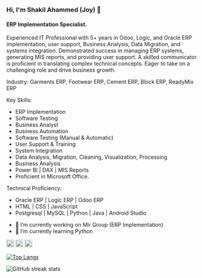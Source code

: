 ### Hi, I'm Shakil Ahammed (Joy) 👋

#### ERP Implementation Specialist.

Experienced IT Professional with 5+ years in Odoo, Logic, and Oracle ERP implementation, user support, Business Analysis, Data Migration, and systems integration. Demonstrated success in managing ERP systems, generating MIS reports, and providing user support. A skilled communicator is proficient in translating complex technical concepts. Eager to take on a challenging role and drive business growth.

Industry:
Garments ERP, Footwear ERP, Cement ERP, Block ERP, ReadyMix ERP

Key Skills:
* ERP Implementation
* Software Testing
* Business Analyst
* Business Automation
* Software Testing (Manual & Automatic)
* User Support & Training
* System Integration 
* Data Analysis, Migration, Cleaning, Visualization, Processing
* Business Analysis
* Power BI | DAX | MIS Reports
* Proficient in Microsoft Office. 

Technical Proficiency:
* Oracle ERP | Logic ERP | Odoo ERP
* HTML | CSS | JavaScript
* Postgresql | MySQL | Python | Java | Android Studio

- 🔭 I’m currently working on Mir Group (ERP Implementation) 
- 🌱 I’m currently learning Python 


[<img src='https://cdn.jsdelivr.net/npm/simple-icons@3.0.1/icons/github.svg' alt='github' height='20' color ='blue'>](https://github.com/saj0cse)  [<img src='https://cdn.jsdelivr.net/npm/simple-icons@3.0.1/icons/linkedin.svg' alt='linkedin' height='20'>](https://www.linkedin.com/in/saj0cse/)  [<img src='https://cdn.jsdelivr.net/npm/simple-icons@3.0.1/icons/facebook.svg' alt='facebook' height='20'>](https://www.facebook.com/saj0cse)  

[![Top Langs](https://github-readme-stats.vercel.app/api/top-langs/?username=saj0cse)](https://github.com/anuraghazra/github-readme-stats)

![GitHub streak stats](https://streak-stats.demolab.com/?user=saj0cse)  

